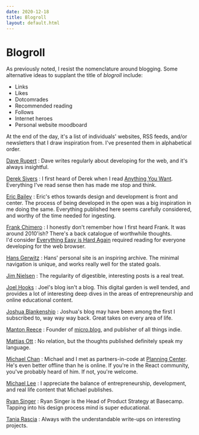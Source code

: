 ```yaml
---
date: 2020-12-18
title: Blogroll
layout: default.html
---
```


# Blogroll

As previously noted, I resist the nomenclature around blogging.
Some alternative ideas to supplant the title of _blogroll_ include:

- Links
- Likes
- Dotcomrades
- Recommended reading
- Follows
- Internet heroes
- Personal website moodboard

At the end of the day, it's a list of individuals' websites, RSS feeds, and/or newsletters that I draw inspiration from.
I've presented them in alphabetical order.

[Dave Rupert](https://daverupert.com)
: Dave writes regularly about developing for the web, and it's always insightful.

[Derek Sivers](https://sivers.org)
: I first heard of Derek when I read [Anything You Want](https://sive.rs/a).
Everything I've read sense then has made me stop and think.

[Eric Bailey](https://ericwbailey.design)
: Eric's ethos towards design and development is front and center.
The process of being developed in the open was a big inspiration in me doing the same.
Everything published here seems carefully considered, and worthy of the time needed for ingesting.

[Frank Chimero](https://frankchimero.com)
: I honestly don't remember how I first heard Frank.
It was around 2010'ish?
There's a back catalogue of worthwhile thoughts.  
I'd consider [Everything Easy is Hard Again](https://frankchimero.com/blog/2018/everything-easy/) required reading for everyone developing for the web browser.

[Hans Gerwitz](https://hans.gerwitz.com/)
: Hans' personal site is an inspiring archive.
The minimal navigation is unique, and works really well for the stated goals.

[Jim Nielsen](https://blog.jim-nielsen.com)
: The regularity of digestible, interesting posts is a real treat.

[Joel Hooks](https://joelhooks.com)
: Joel's blog isn't a blog.
This digital garden is well tended, and provides a lot of interesting deep dives in the areas of entrepreneurship and online educational content.

[Joshua Blankenship](https://blankenship.xyz)
: Joshua's blog may have been among the first I subscribed to, way way way back.
Great takes on every area of life.

[Manton Reece](https://www.manton.org)
: Founder of [micro.blog](https://micro.blog), and publisher of all things indie.

[Mattias Ott](https://matthiasott.com)
: No relation, but the thoughts published definitely speak my language.

[Michael Chan](https://chan.dev)
: Michael and I met as partners-in-code at [Planning Center](https://www.planningcenter.com).
He's even better offline than he is online.
If you're in the React community, you've probably heard of him.
If not, you're welcome.

[Michael Lee](https://michaelsoolee.com/)
: I appreciate the balance of entrepreneurship, development, and real life content that Michael publishes.

[Ryan Singer](https://feltpresence.com)
: Ryan Singer is the Head of Product Strategy at Basecamp.
Tapping into his design process mind is super educational.

[Tania Rascia](https://www.taniarascia.com)
: Always with the understandable write-ups on interesting projects.
